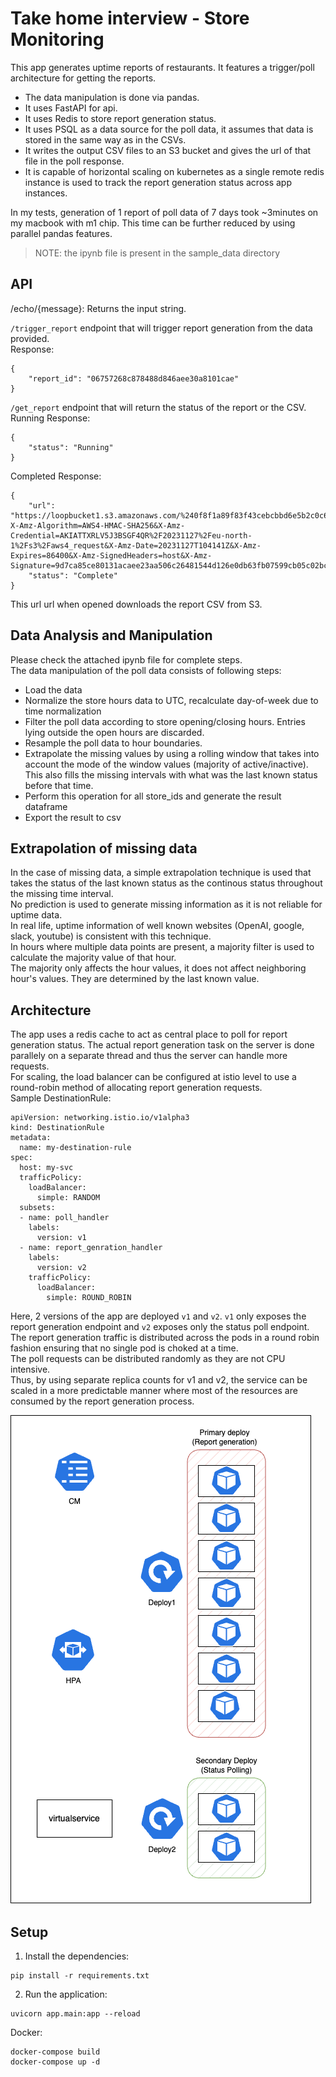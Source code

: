# Take home interview - Store Monitoring

This app generates uptime reports of restaurants. It features a trigger/poll architecture for getting the reports.  
* The data manipulation is done via pandas.  
* It uses FastAPI for api.  
* It uses Redis to store report generation status.  
* It uses PSQL as a data source for the poll data, it assumes that data is stored in the same way as in the CSVs.  
* It writes the output CSV files to an S3 bucket and gives the url of that file in the poll response.  
* It is capable of horizontal scaling on kubernetes as a single remote redis instance is used to track the report generation status across app instances.  


In my tests, generation of 1 report of poll data of 7 days took ~3minutes on my macbook with m1 chip. This time can be further reduced by using parallel pandas features.


> NOTE: the ipynb file is present in the sample_data directory


## API
/echo/{message}: Returns the input string.

`/trigger_report` endpoint that will trigger report generation from the data provided.  
Response:
```
{
    "report_id": "06757268c878488d846aee30a8101cae"
}
```

`/get_report` endpoint that will return the status of the report or the CSV.  
Running Response:
```
{
    "status": "Running"
}
```
Completed Response:
```
{
    "url": "https://loopbucket1.s3.amazonaws.com/%240f8f1a89f83f43cebcbbd6e5b2c0c6e0.csv?X-Amz-Algorithm=AWS4-HMAC-SHA256&X-Amz-Credential=AKIATTXRLV5J3BSGF4QR%2F20231127%2Feu-north-1%2Fs3%2Faws4_request&X-Amz-Date=20231127T104141Z&X-Amz-Expires=86400&X-Amz-SignedHeaders=host&X-Amz-Signature=9d7ca85ce80131acaee23aa506c26481544d126e0db63fb07599cb05c02bcb56",
    "status": "Complete"
}
```
This url url when opened downloads the report CSV from S3.


## Data Analysis and Manipulation
Please check the attached ipynb file for complete steps.  
The data manipulation of the poll data consists of following steps:  
* Load the data
* Normalize the store hours data to UTC, recalculate day-of-week due to time normalization
* Filter the poll data according to store opening/closing hours. Entries lying outside the open hours are discarded.
* Resample the poll data to hour boundaries.
* Extrapolate the missing values by using a rolling window that takes into account the mode of the window values (majority of active/inactive). This also fills the missing intervals with what was the last known status before that time.
* Perform this operation for all store_ids and generate the result dataframe
* Export the result to csv

## Extrapolation of missing data
In the case of missing data, a simple extrapolation technique is used that takes the status of the last known status as the continous status throughout the missing time interval.  
No prediction is used to generate missing information as it is not reliable for uptime data.  
In real life, uptime information of well known websites (OpenAI, google, slack, youtube) is consistent with this technique.  
In hours where multiple data points are present, a majority filter is used to calculate the majority value of that hour.  
The majority only affects the hour values, it does not affect neighboring hour's values. They are determined by the last known value.

## Architecture
The app uses a redis cache to act as central place to poll for report generation status. The actual report generation task on the server is done parallely on a separate thread and thus the server can handle more requests.  
For scaling, the load balancer can be configured at istio level to use a round-robin method of allocating report generation requests.  
Sample DestinationRule:
```
apiVersion: networking.istio.io/v1alpha3
kind: DestinationRule
metadata:
  name: my-destination-rule
spec:
  host: my-svc
  trafficPolicy:
    loadBalancer:
      simple: RANDOM
  subsets:
  - name: poll_handler
    labels:
      version: v1
  - name: report_genration_handler
    labels:
      version: v2
    trafficPolicy:
      loadBalancer:
        simple: ROUND_ROBIN
```
Here, 2 versions of the app are deployed `v1` and `v2`. `v1` only exposes the report generation endpoint and `v2` exposes only the status poll endpoint.
The report generation traffic is distributed across the pods in a round robin fashion ensuring that no single pod is choked at a time.  
The poll requests can be distributed randomly as they are not CPU intensive.  
Thus, by using separate replica counts for v1 and v2, the service can be scaled in a more predictable manner where most of the resources are consumed by the report generation process.

![Alt text](arch.png)

## Setup

1. Install the dependencies:

```
pip install -r requirements.txt
```

2. Run the application:

```
uvicorn app.main:app --reload
```

Docker:
```
docker-compose build
docker-compose up -d
```